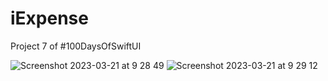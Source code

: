 # iExpense
Project 7 of #100DaysOfSwiftUI

![Screenshot 2023-03-21 at 9 28 49](https://user-images.githubusercontent.com/23187781/226493564-03e9cae5-19b8-4ed9-b288-b3a3b165dbef.png)
![Screenshot 2023-03-21 at 9 29 12](https://user-images.githubusercontent.com/23187781/226493571-1ff3b4a6-7871-4e1f-896d-f81ce191bd0c.png)

